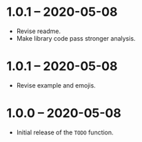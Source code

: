 # 1.0.1 – 2020-05-08

* Revise readme.
* Make library code pass stronger analysis.

# 1.0.1 – 2020-05-08

* Revise example and emojis.

# 1.0.0 – 2020-05-08

* Initial release of the `TODO` function.
